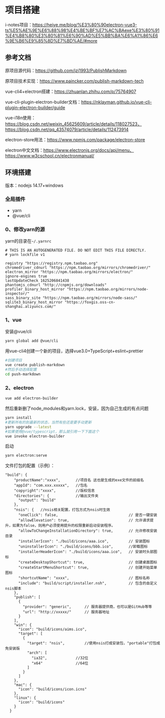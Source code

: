 # 项目搭建

i-notes项目：https://heiye.me/blog/%E3%80%90electron-vue3-ts%E5%AE%9E%E6%88%98%E4%BE%BF%E7%AC%BAexe%E3%80%91%E4%B8%80%E3%80%81%E6%90%AD%E5%BB%BA%E6%A1%86%E6%9E%B6%E9%85%8D%E7%BD%AE/#more

## 参考文档

原项目源代码：https://github.com/jzj1993/PublishMarkdown

原项目技术实现：https://www.paincker.com/publish-markdown-tech

vue-cli4+electron搭建：https://zhuanlan.zhihu.com/p/75764907

vue-cli-plugin-electron-builder文档：https://nklayman.github.io/vue-cli-plugin-electron-builder/guide

vue-i18n使用：https://blog.csdn.net/weixin_45625609/article/details/118027523，https://blog.csdn.net/qq_43574079/article/details/112473914

electron-store用法：https://www.npmjs.com/package/electron-store

electron中文文档：https://www.electronjs.org/docs/api/menu、https://www.w3cschool.cn/electronmanual/

## 环境搭建

版本：nodejs 14.17+windows

### 全局插件

- yarn
- @vue/cli

### 0、修改yarn的源

yarn的目录在`~/.yarnrc`

```
# THIS IS AN AUTOGENERATED FILE. DO NOT EDIT THIS FILE DIRECTLY.
# yarn lockfile v1

registry "https://registry.npm.taobao.org"
chromedriver_cdnurl "https://npm.taobao.org/mirrors/chromedriver/"
electron_mirror "https://npm.taobao.org/mirrors/electron/"
ignore-engines true
lastUpdateCheck 1625206841438
phantomjs_cdnurl "http://cnpmjs.org/downloads"
profiler_binary_host_mirror "https://npm.taobao.org/mirrors/node-inspector/"
sass_binary_site "https://npm.taobao.org/mirrors/node-sass/"
sqlite3_binary_host_mirror "https://foxgis.oss-cn-shanghai.aliyuncs.com/"
```

### 1、vue

安装@vue/cli

```bash
yarn global add @vue/cli
```

用vue-cli4创建一个新的项目，选择vue3.0+TypeScript+eslint+prettier

```bash
#创建项目
vue create publish-markdown
#然后手动选择配置
cd push-markdown
```

### 2、electron

```bash
vue add electron-builder
```

然后重新删了node_modules和yarn.lock，安装，因为自己生成的有点问题

```bash
yarn install
#更新所有的到最新的状态，当然有些还是要手动更新
yarn upgrade --latest
#如果使用@vue/typescript，那么就引用一下下面这个
vue invoke electron-builder
```

启动

```bash
yarn electron:serve
```

文件打包的配置（示例）：

```
"build": {
    "productName":"xxxx",		//项目名 这也是生成的exe文件的前缀名
    "appId": "com.xxx.xxxxx",	//包名  
    "copyright":"xxxx",			//版权信息
    "directories": { 			//输出文件夹
      "output": "build"
    }, 
    "nsis": {	//nsis相关配置，打包方式为nsis时生效
      "oneClick": false, 								// 是否一键安装
      "allowElevation": true, 							// 允许请求提升，如果为false，则用户必须使用提升的权限重新启动安装程序。
      "allowToChangeInstallationDirectory": true, 		// 允许修改安装目录
      "installerIcon": "./build/icons/aaa.ico",			// 安装图标
      "uninstallerIcon": "./build/icons/bbb.ico",		//卸载图标
      "installerHeaderIcon": "./build/icons/aaa.ico", 	// 安装时头部图标
      "createDesktopShortcut": true, 					// 创建桌面图标
      "createStartMenuShortcut": true,					// 创建开始菜单图标
      "shortcutName": "xxxx", 							// 图标名称
      "include": "build/script/installer.nsh", 			// 包含的自定义nsis脚本
    },
    "publish": [
      {
        "provider": "generic", 		// 服务器提供商，也可以是GitHub等等
        "url": "http://xxxxx/" 		// 服务器地址
      }
    ],
    "win": {
      "icon": "build/icons/aims.ico",
      "target": [
        {
          "target": "nsis",			//使用nsis打成安装包，"portable"打包成免安装版
          "arch": [
            "ia32",				//32位
            "x64" 				//64位
          ]
        }
      ]
    },
    "mac": {
      "icon": "build/icons/icon.icns"
    },
    "linux": {
      "icon": "build/icons"
    }
  }
```

